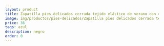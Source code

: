 ```yaml
---
layout: product
title: Zapatilla pies delicados cerrada tejido elástico de verano con cuña y con velcro 
image: img/productos/pies-delicados/Zapatilla pies delicados cerrada tejido elástico de verano con cuña y con velcro =36 =azul =negro =beig.webp
price: 36 
tags: azul 
description: negro 
order: 0
---
```

